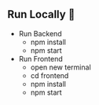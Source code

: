 ## Run Locally 🚀
- Run Backend
  - npm install
  - npm start
- Run Frontend
  - open new terminal
  - cd frontend
  - npm install
  - npm start

